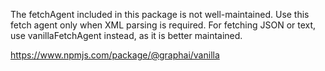 
The fetchAgent included in this package is not well-maintained.
Use this fetch agent only when XML parsing is required.
For fetching JSON or text, use vanillaFetchAgent instead, as it is better maintained.

https://www.npmjs.com/package/@graphai/vanilla

